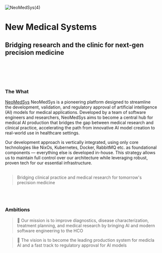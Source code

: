 ![NeoMedSys(4)](https://github.com/NeoMedSys/.github/assets/29639563/b714297f-a135-43c9-bba1-656d411e83eb)

# New Medical Systems #
## Bridging research and the clinic for next-gen precision medicine ##


<br clear="left"/>

<br>

<img src="https://img.shields.io/badge/release-v0.1.0--alpha-blue" height="15" /> <img src="https://user-images.githubusercontent.com/29639563/182672649-9a412cbb-ddd7-43b6-b938-1a6dd720b5cc.png" height="15" />
<img src="https://user-images.githubusercontent.com/29639563/182673031-c6054528-612b-441b-be52-bbb85096f66e.png" height="15" />
<img src="https://user-images.githubusercontent.com/29639563/182672919-fa9c61e5-c9ec-412b-bd59-65dbd67673c9.png" height="15" />
<img src="https://user-images.githubusercontent.com/29639563/182672526-3b60618c-ab81-4887-84e7-0a7329058782.png" height="15" />
<br>

### The What
[NeoMedSys](https://neomedsys.io/) NeoMedSys is a pioneering platform designed to streamline the development, validation, and regulatory approval of artificial intelligence (AI) models for medical applications. Developed by a team of software engineers and researchers, NeoMedSys aims to become a central hub for medical AI production that bridges the gap between medical research and clinical practice, accelerating the path from innovative AI model creation to real-world use in healthcare settings.

Our development approach is vertically integrated, using only core technologies like NixOs, Kubernetes, Docker, RabbitMQ etc. as foundational components — everything else is developed in-house. This strategy allows us to maintain full control over our architecture while leveraging robust, proven tech for our essential infrastructure.
<br>
<br>
 
 > Bridging clinical practice and medical research for tomorrow's precision medicine

<br/>

<br>

### Ambitions

> 🚀 Our mission is to improve diagnostics, disease characterization, treatment planning, and medical research by bringing AI and modern software engineering to the HCO

> 👀 The vision is to become the leading production system for medicla AI and a fast track to regulatory approval for AI models

<br>



